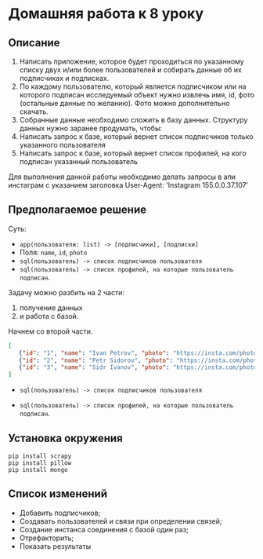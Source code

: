 # Домашняя работа к 8 уроку

## Описание

1) Написать приложение, которое будет проходиться по указанному
   списку двух и/или более пользователей и собирать данные об их
   подписчиках и подписках.
2) По каждому пользователю, который является подписчиком или на
   которого подписан исследуемый объект нужно извлечь имя, id,
   фото (остальные данные по желанию). Фото можно дополнительно
   скачать.
3) Собранные данные необходимо сложить в базу данных. Структуру
   данных нужно заранее продумать, чтобы:
4) Написать запрос к базе, который вернет список подписчиков
   только указанного пользователя
5) Написать запрос к базе, который вернет список профилей, на кого
   подписан указанный пользователь

Для выполнения данной работы необходимо делать запросы в апи
инстаграм с указанием заголовка
User-Agent: 'Instagram 155.0.0.37.107'

## Предполагаемое решение

Суть:
* `app(пользователи: list) -> [подписчики], [подписки]`
* Поля: `name`, `id`, `photo`
* `sql(пользователь) -> список подписчиков пользователя`
* `sql(пользователь) -> список профилей, на которые пользователь подписан`.

Задачу можно разбить на 2 части:
1) получение данных
2) и работа с базой.

Начнем со второй части.

```json
[
   {"id": "1", "name": "Ivan Petrov", "photo": "https://insta.com/photos/2A39BC328E.jpeg"},
   {"id": "2", "name": "Petr Sidorov", "photo": "https://insta.com/photos/2A39BC328E.jpeg"},
   {"id": "3", "name": "Sidr Ivanov", "photo": "https://insta.com/photos/2A39BC328E.jpeg"}
]
```

* `sql(пользователь) -> список подписчиков пользователя`

  
* `sql(пользователь) -> список профилей, на которые пользователь подписан`.

## Установка окружения

```shell
pip install scrapy
pip install pillow
pip install mongo
```

## Список изменений

* Добавить подписчиков;
* Создавать пользователей и связи при определении связей;
* Создание инстанса соединения с базой один раз;
* Отрефакторить;
* Показать результаты
